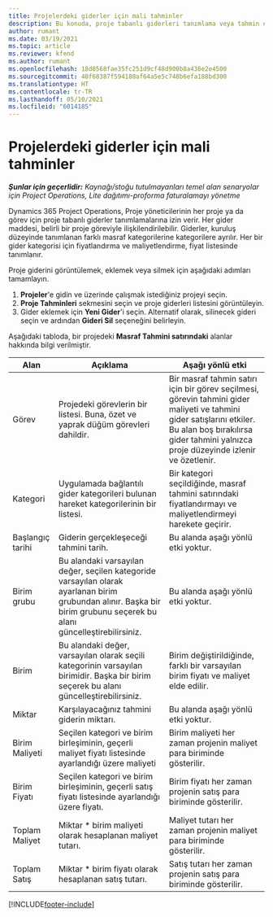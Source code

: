 ```yaml
---
title: Projelerdeki giderler için mali tahminler
description: Bu konuda, proje tabanlı giderleri tanımlama veya tahmin etme hakkında bilgiler sağlanmaktadır.
author: rumant
ms.date: 03/19/2021
ms.topic: article
ms.reviewer: kfend
ms.author: rumant
ms.openlocfilehash: 18d8568fae35fc251d9cf48d900b8a436e2e4500
ms.sourcegitcommit: 40f68387f594180af64a5e5c748b6efa188bd300
ms.translationtype: HT
ms.contentlocale: tr-TR
ms.lasthandoff: 05/10/2021
ms.locfileid: "6014185"
---
```

# <a name="financial-estimates-for-expenses-on-projects"></a>Projelerdeki giderler için mali tahminler
_**Şunlar için geçerlidir:** Kaynağı/stoğu tutulmayanları temel alan senaryolar için Project Operations, Lite dağıtımı-proforma faturalamayı yönetme_

Dynamics 365 Project Operations, Proje yöneticilerinin her proje ya da görev için proje tabanlı giderler tanımlamalarına izin verir. Her gider maddesi, belirli bir proje göreviyle ilişkilendirilebilir. Giderler, kuruluş düzeyinde tanımlanan farklı masraf kategorilerine kategorilere ayrılır. Her bir gider kategorisi için fiyatlandırma ve maliyetlendirme, fiyat listesinde tanımlanır. 

Proje giderini görüntülemek, eklemek veya silmek için aşağıdaki adımları tamamlayın.

1. **Projeler**'e gidin ve üzerinde çalışmak istediğiniz projeyi seçin.
2. **Proje Tahminleri** sekmesini seçin ve proje giderleri listesini görüntüleyin.
3. Gider eklemek için **Yeni Gider**'i seçin. Alternatif olarak, silinecek gideri seçin ve ardından **Gideri Sil** seçeneğini belirleyin.

Aşağıdaki tabloda, bir projedeki **Masraf Tahmini satırındaki** alanlar hakkında bilgi verilmiştir. 

| **Alan** | **Açıklama** | **Aşağı yönlü etki** |
| --- | --- | --- |
| Görev | Projedeki görevlerin bir listesi. Buna, özet ve yaprak düğüm görevleri dahildir. | Bir masraf tahmin satırı için bir görev seçilmesi, görevin tahmini gider maliyeti ve tahmini gider satışlarını etkiler. Bu alan boş bırakılırsa gider tahmini yalnızca proje düzeyinde izlenir ve özetlenir. |
| Kategori | Uygulamada bağlantılı gider kategorileri bulunan hareket kategorilerinin bir listesi. | Bir kategori seçildiğinde, masraf tahmini satırındaki fiyatlandırmayı ve maliyetlendirmeyi harekete geçirir. |
| Başlangıç tarihi | Giderin gerçekleşeceği tahmini tarih. | Bu alanda aşağı yönlü etki yoktur. |
| Birim grubu | Bu alandaki varsayılan değer, seçilen kategoride varsayılan olarak ayarlanan birim grubundan alınır. Başka bir birim grubunu seçerek bu alanı güncelleştirebilirsiniz. | Bu alanda aşağı yönlü etki yoktur. |
| Birim | Bu alandaki değer, varsayılan olarak seçili kategorinin varsayılan birimidir. Başka bir birim seçerek bu alanı güncelleştirebilirsiniz. | Birim değiştirildiğinde, farklı bir varsayılan birim fiyatı ve maliyet elde edilir. |
| Miktar | Karşılayacağınız tahmini giderin miktarı. | Bu alanda aşağı yönlü etki yoktur. |
| Birim Maliyeti | Seçilen kategori ve birim birleşiminin, geçerli maliyet fiyatı listesinde ayarlandığı üzere maliyeti | Birim maliyeti her zaman projenin maliyet para biriminde gösterilir. |
| Birim Fiyatı | Seçilen kategori ve birim birleşiminin, geçerli satış fiyatı listesinde ayarlandığı üzere fiyatı. | Birim fiyatı her zaman projenin satış para biriminde gösterilir. |
| Toplam Maliyet | Miktar \* birim maliyeti olarak hesaplanan maliyet tutarı.| Maliyet tutarı her zaman projenin maliyet para biriminde gösterilir. |
| Toplam Satış | Miktar \* birim fiyatı olarak hesaplanan satış tutarı. | Satış tutarı her zaman projenin satış para biriminde gösterilir. |


[!INCLUDE[footer-include](../includes/footer-banner.md)]

